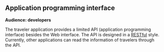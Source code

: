 ## Application programming interface

**Audience: developers**

The traveler application provides a limited API (application programming interface) besides the Web interface. The API is designed in a [RESTful](https://en.wikipedia.org/wiki/Representational_state_transfer) style. Currently, other applications can read the information of travelers through the API. 
